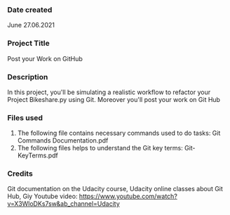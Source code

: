 
### Date created
June 27.06.2021

### Project Title
Post your Work on GitHub

### Description
In this project, you'll be simulating a realistic workflow to refactor your Project Bikeshare.py using Git. Moreover you'll post your work on Git Hub 

### Files used
1. The following file contains necessary commands used to do tasks:
	Git Commands Documentation.pdf
2. The following files helps to understand the Git key terms:
	Git-KeyTerms.pdf

### Credits
Git documentation on the Udacity course, Udacity online classes about Git Hub, Giy Youtube video: https://www.youtube.com/watch?v=X3WloDKs7sw&ab_channel=Udacity

